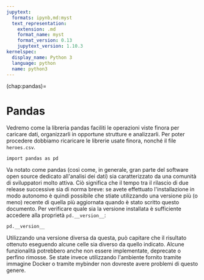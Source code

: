 ```yaml
---
jupytext:
  formats: ipynb,md:myst
  text_representation:
    extension: .md
    format_name: myst
    format_version: 0.13
    jupytext_version: 1.10.3
kernelspec:
  display_name: Python 3
  language: python
  name: python3
---
```


(chap:pandas)=
# Pandas

Vedremo come la libreria pandas faciliti le operazioni viste finora per
caricare dati, organizzarli in opportune strutture e analizzarli. Per poter
procedere dobbiamo ricaricare le librerie usate finora, nonché il file
`heroes.csv`.

```{code-block} python
import pandas as pd
```

Va notato come pandas (così come, in generale, gran parte del software open
source dedicato all'analisi dei dati) sia caratterizzato da una comunità di
sviluppatori molto attiva. Ciò significa che il tempo tra il rilascio di due
release successive sia di norma breve: se avete effettuato l'installazione in
modo autonomo è quindi possibile che stiate utilizzando una versione più (o
meno) recente di quella più aggiornata quando è stato scritto questo documento.
Per verificare quale sia la versione installata è sufficiente accedere alla
proprietà `pd.__version__`:

```{code-block} python
pd.__version__
```

Utilizzando una versione diversa da questa, può capitare che il risultato
ottenuto eseguendo alcune celle sia diverso da quello indicato. Alcune
funzionalità potrebbero anche non essere implementate, deprecate o perfino
rimosse. Se state invece utilizzando l'ambiente fornito tramite immagine Docker
o tramite mybinder non dovreste avere problemi di questo genere.